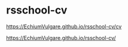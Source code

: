 # rsschool-cv
https://EchiumVulgare.github.io/rsschool-cv/cv

https://EchiumVulgare.github.io/rsschool-cv/
